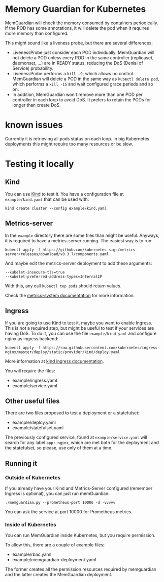 # Memory Guardian for Kubernetes

MemGuardian will check the memory consumed by containers periodically. If the POD has some annotations, it will delete the pod when it requires more memory than configured.

This might sound like a liveness probe, but there are several differences:

- LivenessProbe just consider each POD individually. MemGuardian will not delete a POD unless every POD in the same controller (replicaset, daemonset, ...) are in READY status, reducing the DoS (Denial of Service) probability.
- LivenessProbe performs a `kill -9`, which allows no control. MemGuardian will delete a POD in the same way as `kubectl delete pod`, which performs a `kill -15` and wait configured grace periods and so on.
- In addition, MemGuardian won't remove more than one POD per controller in each loop to avoid DoS. It prefers to retain the PODs for longer than create DoS.

# known issues

Currently it is retrieving all pods status on each loop. In big Kubernetes deployments this might require too many resources or be slow.

# Testing it locally

## Kind

You can use [Kind](https://kind.sigs.k8s.io/) to test it. You have a configuration file at `example/kind.yaml` that can be used with:

```
kind create cluster --config example/kind.yaml
```

## Metrics-server

In the `example` directory there are some files than might be useful. Anyways, it is required to have a metrics-server running. The easiest way is to run:

```
kubectl apply -f https://github.com/kubernetes-sigs/metrics-server/releases/download/v0.3.7/components.yaml
```

And maybe edit the metrics-server deployment to add these arguments:

```
--kubelet-insecure-tls=true
--kubelet-preferred-address-types=InternalIP
```

With this, any call `kubectl top pods` should return values.

Check the [metrics-system documentation](https://github.com/kubernetes-sigs/metrics-server) for more information.


## Ingress

If you are going to use Kind to test it, maybe you want to enable Ingress. 
This is not a required step, but might be useful to test if your services are having DoS.
To do it, you can use the file `example/kind.yaml` and configure nginx as ingress backend:

```
kubectl apply -f https://raw.githubusercontent.com/kubernetes/ingress-nginx/master/deploy/static/provider/kind/deploy.yaml
```

More information at [kind ingress documentation](https://kind.sigs.k8s.io/docs/user/ingress/).

You will require the files:
- example/ingress.yaml
- example/service.yaml


## Other useful files

There are two files proposed to test a deployment or a statefulset:

- example/deploy.yaml
- example/statefulset.yaml

The previously configured service, found at `example/service.yaml` will search for any label `app: nginx`, which are met both for the deployment and the statefulset, so please, use only of them at a time.

## Running it

### Outside of Kubernetes

If you already have your Kind and Metrics-Server configured (remember Ingress is optional), you can just run memGuardian:

```
./memguardian.py --prometheus-port 10000 -d -vvvvv
```
You can ask the service at port 10000 for Prometheus metrics.

### Inside of Kubernetes

You can run MemGuardian inside Kubernetes, but you require permission.

To allow this, there are a couple of example files:

- example/rbac.yaml
- example/memguardian-deployment.yaml

The former creates all the permission resources required by memguardian and the latter creates the MemGuardian deployment.


